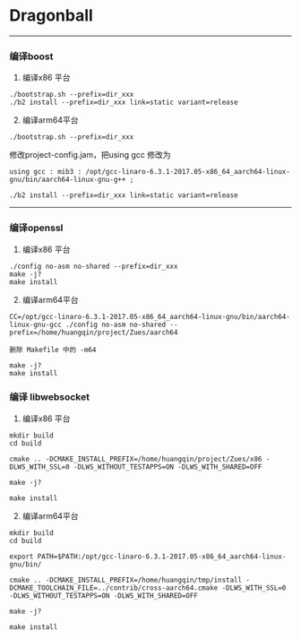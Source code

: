 # Dragonball

---

### 编译boost

1. 编译x86 平台

```
./bootstrap.sh --prefix=dir_xxx
./b2 install --prefix=dir_xxx link=static variant=release
```

2. 编译arm64平台

```
./bootstrap.sh --prefix=dir_xxx
```

修改project-config.jam，把using gcc 修改为 
```
using gcc : mib3 : /opt/gcc-linaro-6.3.1-2017.05-x86_64_aarch64-linux-gnu/bin/aarch64-linux-gnu-g++ ;
```

```
./b2 install --prefix=dir_xxx link=static variant=release
```

---

### 编译openssl

1. 编译x86 平台

```
./config no-asm no-shared --prefix=dir_xxx
make -j?
make install
```

2. 编译arm64平台
```
CC=/opt/gcc-linaro-6.3.1-2017.05-x86_64_aarch64-linux-gnu/bin/aarch64-linux-gnu-gcc ./config no-asm no-shared --prefix=/home/huangqin/project/Zues/aarch64

删除 Makefile 中的 -m64

make -j?
make install
```

### 编译 libwebsocket

1. 编译x86 平台

```
mkdir build
cd build

cmake .. -DCMAKE_INSTALL_PREFIX=/home/huangqin/project/Zues/x86 -DLWS_WITH_SSL=0 -DLWS_WITHOUT_TESTAPPS=ON -DLWS_WITH_SHARED=OFF 

make -j?

make install
```

2. 编译arm64平台
```
mkdir build
cd build

export PATH=$PATH:/opt/gcc-linaro-6.3.1-2017.05-x86_64_aarch64-linux-gnu/bin/

cmake .. -DCMAKE_INSTALL_PREFIX=/home/huangqin/tmp/install -DCMAKE_TOOLCHAIN_FILE=../contrib/cross-aarch64.cmake -DLWS_WITH_SSL=0 -DLWS_WITHOUT_TESTAPPS=ON -DLWS_WITH_SHARED=OFF 

make -j?

make install
```

